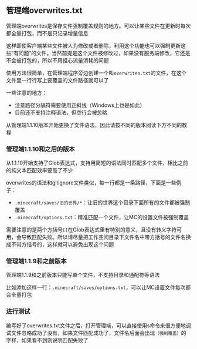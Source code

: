 ## 管理端overwrites.txt

管理端overwrites是保存文件强制覆盖规则的地方。可以让某些文件在更新时每次都全量打包，而不是只记录增量信息

这样即使客户端某些文件被人为修改或者删除，利用这个功能也可以强制更新这些“有问题”的文件。当然前提是这个文件被修改过，如果没有服务端修改，它还是不会被打包的，所以不用担心流量消耗的问题

使用方法很简单，在管理端程序旁边创建一个叫`overwrites.txt`的文件，在这个文件里一行行写上要覆盖的文件路径就可以了

一些注意的地方：

+ 注意路径分隔符需要使用正斜线（Windows上也是如此）
+ 目前还不支持注释语法，但空行会被忽略

从管理端1.1.10版本开始更换了文件语法，因此请按不同的版本阅读下方不同的教程

### 管理端1.1.10和之后的版本

从1.1.10开始支持了Glob表达式，支持用简短的语法同时匹配多个文件，相比之前的纯文本匹配效率要高了不少

overwrites的语法和gitignore文件类似，每一行都是一条路径，下面是一些例子：

+ `.minecraft/saves/旧的世界/*`：让旧的世界这个目录下面所有的文件都被强制覆盖
+ `.minecraft/options.txt`：精准匹配一个文件，让MC的设置文件被强制覆盖

需要注意的是两个方括号`[]`在Glob表达式里有特别的意义，且没有转义字符可用，会导致匹配失败。所以请尽量把工作空间目录下文件名中带方括号的文件名换成不带方括号的，这样就可以避免出现这个问题

### 管理端1.1.9和之前版本

管理端1.1.9和之前版本只能写单个文件，不支持目录和通配符等语法

比如添加这样一行：`.minecraft/saves/options.txt`，可以让MC设置文件每次都会全量打包

### 进行测试

编写好了overwrites.txt文件之后，打开管理端，可以直接使用s命令来很方便地调试文件忽略成功了没有，如果文件匹配成功了，文件名后面会出现`（强制覆盖）`的字样，如果看不到则说明匹配失败了